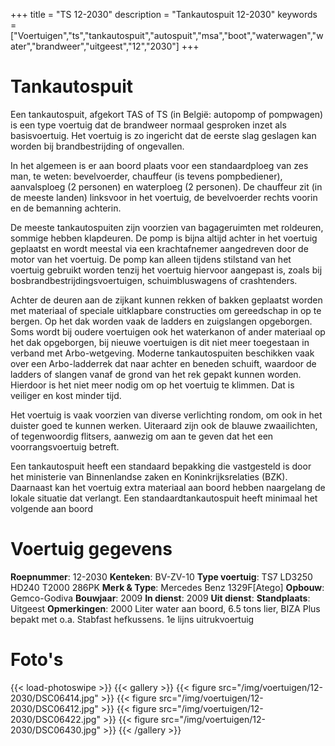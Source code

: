 +++
title = "TS 12-2030"
description = "Tankautospuit 12-2030"
keywords = ["Voertuigen","ts","tankautospuit","autospuit","msa","boot","waterwagen","water","brandweer","uitgeest","12","2030"]
+++

# Tankautospuit

Een tankautospuit, afgekort TAS of TS (in België: autopomp of pompwagen) is een type voertuig dat de brandweer normaal gesproken inzet als basisvoertuig. Het voertuig is zo ingericht dat de eerste slag geslagen kan worden bij brandbestrijding of ongevallen.

In het algemeen is er aan boord plaats voor een standaardploeg van zes man, te weten: bevelvoerder, chauffeur (is tevens pompbediener), aanvalsploeg (2 personen) en waterploeg (2 personen). De chauffeur zit (in de meeste landen) linksvoor in het voertuig, de bevelvoerder rechts voorin en de bemanning achterin.

De meeste tankautospuiten zijn voorzien van bagageruimten met roldeuren, sommige hebben klapdeuren. De pomp is bijna altijd achter in het voertuig geplaatst en wordt meestal via een krachtafnemer aangedreven door de motor van het voertuig. De pomp kan alleen tijdens stilstand van het voertuig gebruikt worden tenzij het voertuig hiervoor aangepast is, zoals bij bosbrandbestrijdingsvoertuigen, schuimbluswagens of crashtenders.

Achter de deuren aan de zijkant kunnen rekken of bakken geplaatst worden met materiaal of speciale uitklapbare constructies om gereedschap in op te bergen. Op het dak worden vaak de ladders en zuigslangen opgeborgen. Soms wordt bij oudere voertuigen ook het waterkanon of ander materiaal op het dak opgeborgen, bij nieuwe voertuigen is dit niet meer toegestaan in verband met Arbo-wetgeving. Moderne tankautospuiten beschikken vaak over een Arbo-ladderrek dat naar achter en beneden schuift, waardoor de ladders of slangen vanaf de grond van het rek gepakt kunnen worden. Hierdoor is het niet meer nodig om op het voertuig te klimmen. Dat is veiliger en kost minder tijd.

Het voertuig is vaak voorzien van diverse verlichting rondom, om ook in het duister goed te kunnen werken. Uiteraard zijn ook de blauwe zwaailichten, of tegenwoordig flitsers, aanwezig om aan te geven dat het een voorrangsvoertuig betreft.

Een tankautospuit heeft een standaard bepakking die vastgesteld is door het ministerie van Binnenlandse zaken en Koninkrijksrelaties (BZK). Daarnaast kan het voertuig extra materiaal aan boord hebben naargelang de lokale situatie dat verlangt. Een standaardtankautospuit heeft minimaal het volgende aan boord

# Voertuig gegevens

**Roepnummer**: 12-2030
**Kenteken**: BV-ZV-10
**Type voertuig**: TS7 LD3250 HD240 T2000 286PK
**Merk & Type**: Mercedes Benz 1329F[Atego]
**Opbouw**: Gemco-Godiva
**Bouwjaar**: 2009
**In dienst**: 2009
**Uit dienst**:
**Standplaats**: Uitgeest
**Opmerkingen**: 2000 Liter water aan boord, 6.5 tons lier, BIZA Plus bepakt met o.a. Stabfast hefkussens. 1e lijns uitrukvoertuig

# Foto's  
{{< load-photoswipe >}}
{{< gallery >}}
  {{< figure src="/img/voertuigen/12-2030/DSC06414.jpg" >}}
  {{< figure src="/img/voertuigen/12-2030/DSC06412.jpg" >}}
  {{< figure src="/img/voertuigen/12-2030/DSC06422.jpg" >}}
  {{< figure src="/img/voertuigen/12-2030/DSC06430.jpg" >}}
{{< /gallery >}}